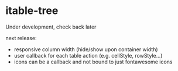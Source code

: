 # itable-tree
 Under development, check back later



 next release:
 - responsive column width (hide/show upon container width)
 - user callback for each table action (e.g. cellStyle, rowStyle...)
 - icons can be a callback and not bound to just fontawesome icons

